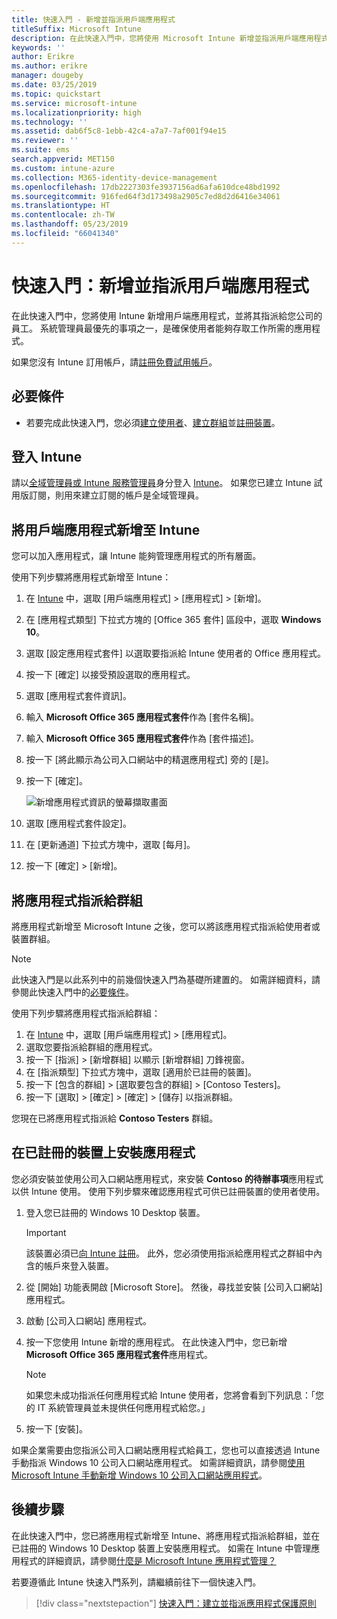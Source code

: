 ```yaml
---
title: 快速入門 - 新增並指派用戶端應用程式
titleSuffix: Microsoft Intune
description: 在此快速入門中，您將使用 Microsoft Intune 新增並指派用戶端應用程式。
keywords: ''
author: Erikre
ms.author: erikre
manager: dougeby
ms.date: 03/25/2019
ms.topic: quickstart
ms.service: microsoft-intune
ms.localizationpriority: high
ms.technology: ''
ms.assetid: dab6f5c8-1ebb-42c4-a7a7-7af001f94e15
ms.reviewer: ''
ms.suite: ems
search.appverid: MET150
ms.custom: intune-azure
ms.collection: M365-identity-device-management
ms.openlocfilehash: 17db2227303fe3937156ad6afa610dce48bd1992
ms.sourcegitcommit: 916fed64f3d173498a2905c7ed8d2d6416e34061
ms.translationtype: HT
ms.contentlocale: zh-TW
ms.lasthandoff: 05/23/2019
ms.locfileid: "66041340"
---
```

# <a name="quickstart-add-and-assign-a-client-app"></a>快速入門：新增並指派用戶端應用程式

在此快速入門中，您將使用 Intune 新增用戶端應用程式，並將其指派給您公司的員工。 系統管理員最優先的事項之一，是確保使用者能夠存取工作所需的應用程式。 

如果您沒有 Intune 訂用帳戶，請[註冊免費試用帳戶](free-trial-sign-up.md)。

## <a name="prerequisites"></a>必要條件

- 若要完成此快速入門，您必須[建立使用者](quickstart-create-user.md)、[建立群組](quickstart-create-group.md)並[註冊裝置](quickstart-setup-auto-enrollment.md)。

## <a name="sign-in-to-intune"></a>登入 Intune

請以[全域管理員或 Intune 服務管理員](users-add.md#types-of-administrators)身分登入 [Intune](https://aka.ms/intuneportal)。 如果您已建立 Intune 試用版訂閱，則用來建立訂閱的帳戶是全域管理員。

## <a name="add-the-client-app-to-intune"></a>將用戶端應用程式新增至 Intune

您可以加入應用程式，讓 Intune 能夠管理應用程式的所有層面。 

使用下列步驟將應用程式新增至 Intune：

1. 在 [Intune](https://aka.ms/intuneportal) 中，選取 [用戶端應用程式] > [應用程式] > [新增]。 
2. 在 [應用程式類型] 下拉式方塊的 [Office 365 套件] 區段中，選取 **Windows 10**。
3. 選取 [設定應用程式套件] 以選取要指派給 Intune 使用者的 Office 應用程式。
4. 按一下 [確定] 以接受預設選取的應用程式。
5. 選取 [應用程式套件資訊]。
6. 輸入 **Microsoft Office 365 應用程式套件**作為 [套件名稱]。
7. 輸入 **Microsoft Office 365 應用程式套件**作為 [套件描述]。
8. 按一下 [將此顯示為公司入口網站中的精選應用程式] 旁的 [是]。
9. 按一下 [確定]。

    ![新增應用程式資訊的螢幕擷取畫面](media/quickstart-add-assign-app/quickstart-add-assign-app-01.png)

8. 選取 [應用程式套件設定]。
9. 在 [更新通道] 下拉式方塊中，選取 [每月]。
10. 按一下 [確定] > [新增]。

## <a name="assign-the-app-to-a-group"></a>將應用程式指派給群組

將應用程式新增至 Microsoft Intune 之後，您可以將該應用程式指派給使用者或裝置群組。

> [!NOTE]
> 此快速入門是以此系列中的前幾個快速入門為基礎所建置的。 如需詳細資料，請參閱此快速入門中的[必要條件](quickstart-add-assign-app.md#prerequisites)。

使用下列步驟將應用程式指派給群組：
1. 在 [Intune](https://aka.ms/intuneportal) 中，選取 [用戶端應用程式] > [應用程式]。 
2. 選取您要指派給群組的應用程式。   
3. 按一下 [指派] > [新增群組] 以顯示 [新增群組] 刀鋒視窗。
4. 在 [指派類型] 下拉式方塊中，選取 [適用於已註冊的裝置]。 
5. 按一下 [包含的群組] > [選取要包含的群組] > [Contoso Testers]。
6. 按一下 [選取] > [確定] > [確定] > [儲存] 以指派群組。

您現在已將應用程式指派給 **Contoso Testers** 群組。

## <a name="install-the-app-on-the-enrolled-device"></a>在已註冊的裝置上安裝應用程式

您必須安裝並使用公司入口網站應用程式，來安裝 **Contoso 的待辦事項**應用程式以供 Intune 使用。 使用下列步驟來確認應用程式可供已註冊裝置的使用者使用。

1. 登入您已註冊的 Windows 10 Desktop 裝置。

    > [!IMPORTANT]
    > 該裝置必須已[向 Intune 註冊](quickstart-enroll-windows-device.md)。 此外，您必須使用指派給應用程式之群組中內含的帳戶來登入裝置。

2. 從 [開始] 功能表開啟 [Microsoft Store]。 然後，尋找並安裝 [公司入口網站] 應用程式。
3. 啟動 [公司入口網站] 應用程式。
4. 按一下您使用 Intune 新增的應用程式。 在此快速入門中，您已新增 **Microsoft Office 365 應用程式套件**應用程式。

    > [!NOTE]
    > 如果您未成功指派任何應用程式給 Intune 使用者，您將會看到下列訊息：「您的 IT 系統管理員並未提供任何應用程式給您。」

5. 按一下 [安裝]。

如果企業需要由您指派公司入口網站應用程式給員工，您也可以直接透過 Intune 手動指派 Windows 10 公司入口網站應用程式。 如需詳細資訊，請參閱[使用 Microsoft Intune 手動新增 Windows 10 公司入口網站應用程式](store-apps-company-portal-app.md)。

## <a name="next-steps"></a>後續步驟

在此快速入門中，您已將應用程式新增至 Intune、將應用程式指派給群組，並在已註冊的 Windows 10 Desktop 裝置上安裝應用程式。 如需在 Intune 中管理應用程式的詳細資訊，請參閱[什麼是 Microsoft Intune 應用程式管理？](app-management.md)

若要遵循此 Intune 快速入門系列，請繼續前往下一個快速入門。

> [!div class="nextstepaction"]
> [快速入門：建立並指派應用程式保護原則](quickstart-create-assign-app-policy.md)
